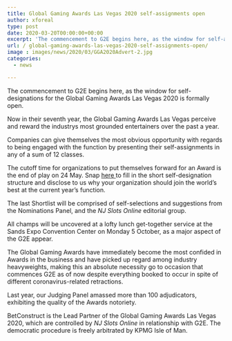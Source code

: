 ```yaml
---
title: Global Gaming Awards Las Vegas 2020 self-assignments open
author: xforeal 
type: post
date: 2020-03-20T00:00:00+00:00
excerpt: 'The commencement to G2E begins here, as the window for self-assignments for the Global Gaming Awards Las Vegas 2020 is formally open '
url: / global-gaming-awards-las-vegas-2020-self-assignments-open/
image : images/news/2020/03/GGA2020Advert-2.jpg
categories:
  - news

---
```

The commencement to G2E begins here, as the window for self-designations for the Global Gaming Awards Las Vegas 2020 is formally open. 

Now in their seventh year, the Global Gaming Awards Las Vegas perceive and reward the industrys most grounded entertainers over the past a year. 

Companies can give themselves the most obvious opportunity with regards to being engaged with the function by presenting their self-assignments in any of a sum of 12 classes. 

The cutoff time for organizations to put themselves forward for an Award is the end of play on 24 May. Snap <a href="https://www.globalgamingawards.com/vegas/" rel="noopener noreferrer" target="_blank">here </a> to fill in the short self-designation structure and disclose to us why your organization should join the world&#8217;s best at the current year&#8217;s function. 

The last Shortlist will be comprised of self-selections and suggestions from the Nominations Panel, and the _NJ Slots Online_ editorial group. 

All champs will be uncovered at a lofty lunch get-together service at the Sands Expo Convention Center on Monday 5 October, as a major aspect of the G2E appear. 

The Global Gaming Awards have immediately become the most confided in Awards in the business and have picked up regard among industry heavyweights, making this an absolute necessity go to occasion that commences G2E as of now despite everything booked to occur in spite of different coronavirus-related retractions. 

Last year, our Judging Panel amassed more than 100 adjudicators, exhibiting the quality of the Awards notoriety. 

BetConstruct is the Lead Partner of the Global Gaming Awards Las Vegas 2020, which are controlled by _NJ Slots Online_ in relationship with G2E. The democratic procedure is freely arbitrated by KPMG Isle of Man.